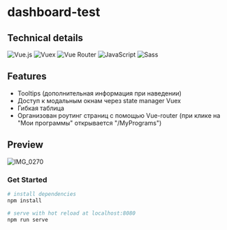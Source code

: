 # dashboard-test

## Technical details
![Vue.js](https://img.shields.io/badge/Vue.js-35495E?style=for-the-badge&logo=vuedotjs&logoColor=4FC08D)
![Vuex](https://img.shields.io/badge/VueX-35495E?style=for-the-badge&logo=vuedotjs&logoColor=4FC08D)
![Vue Router](https://img.shields.io/badge/VueRouter-35495E?style=for-the-badge&logo=vuedotjs&logoColor=4FC08D)
![JavaScript](https://img.shields.io/badge/JavaScript-323330?style=for-the-badge&logo=javascript&logoColor=F7DF1E)
![Sass](https://img.shields.io/badge/Sass-CC6699?style=for-the-badge&logo=sass&logoColor=white)

## Features
* Tooltips (дополнительная информация при наведении)
* Доступ к модальным окнам через state manager Vuex
* Гибкая таблица
* Организован роутинг страниц с помощью Vue-router (при клике на "Мои программы" открывается "/MyPrograms")

## Preview
![IMG_0270](https://user-images.githubusercontent.com/95074782/198114314-1f22a159-61b0-46a4-9512-a63a9268c62e.gif)

### Get Started
``` bash
# install dependencies
npm install

# serve with hot reload at localhost:8080
npm run serve

```
